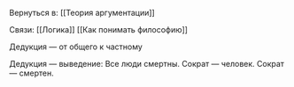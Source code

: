 Вернуться в: [[Теория аргументации]]

Связи: [[Логика]] [[Как понимать философию]]

Дедукция — от общего к частному 

Дедукция — выведение: 
Все люди смертны. 
Сократ — человек. 
Сократ — смертен.